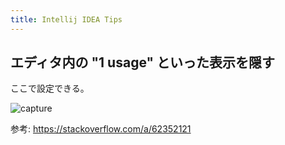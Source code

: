 ```yaml
---
title: Intellij IDEA Tips
---
```


## エディタ内の "1 usage" といった表示を隠す

ここで設定できる。

![capture](https://mryhryki.com/file/TXuh4xAnm38W6AFtNGnbE306YX9VnmvlfL_NAGzcq4kUDLz0.webp)

参考: https://stackoverflow.com/a/62352121
